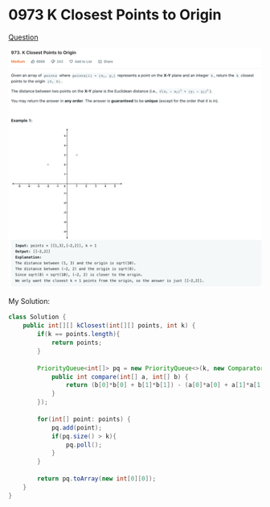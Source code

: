 # 0973 K Closest Points to Origin

[Question](https://leetcode.com/problems/k-closest-points-to-origin/)

![](<../.gitbook/assets/image (2).png>)

My Solution:

```java
class Solution {
    public int[][] kClosest(int[][] points, int k) {
        if(k == points.length){
            return points;
        }
        
        PriorityQueue<int[]> pq = new PriorityQueue<>(k, new Comparator<int[]>() {
            public int compare(int[] a, int[] b) {
                return (b[0]*b[0] + b[1]*b[1]) - (a[0]*a[0] + a[1]*a[1]);
            }
        });
        
        for(int[] point: points) {
            pq.add(point);
            if(pq.size() > k){
                pq.poll();
            }
        }
        
        return pq.toArray(new int[0][0]);
    }
}
```
